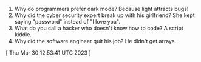  
1. Why do programmers prefer dark mode? Because light attracts bugs!
2. Why did the cyber security expert break up with his girlfriend? She kept saying "password" instead of "I love you".
3. What do you call a hacker who doesn't know how to code? A script kiddie.
4. Why did the software engineer quit his job? He didn't get arrays.
 
[ 
Thu Mar 30 12:53:41 UTC 2023
 ]
